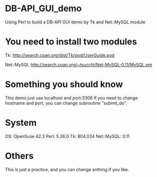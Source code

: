 # DB-API_GUI_demo
Using Perl to build a DB-API GUI demo by Tk and Net::MySQL module


# You need to install two modules
Tk:
http://search.cpan.org/dist/Tk/pod/UserGuide.pod

Net::MySQL
http://search.cpan.org/~tsucchi/Net-MySQL-0.11/MySQL.pm



# Something you should know
This demo just use localhost and port:3306
If you need to change hostname and port,
you can change subroutine "submit_do".



# System
OS: OpenSuse 42.3
Perl: 5.26.0
Tk: 804.034
Net::MySQL: 0.11


# Others
This is just a practice, and you can change
anthing if you like.
